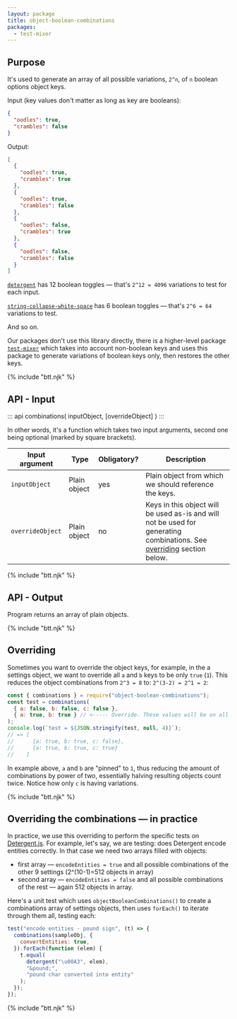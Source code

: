 ```yaml
---
layout: package
title: object-boolean-combinations
packages:
  - test-mixer
---
```


## Purpose

It's used to generate an array of all possible variations, `2^n`, of `n` boolean options object keys.

Input (key values don't matter as long as key are booleans):

```json
{
  "oodles": true,
  "crambles": false
}
```

Output:

```json
[
  {
    "oodles": true,
    "crambles": true
  },
  {
    "oodles": true,
    "crambles": false
  },
  {
    "oodles": false,
    "crambles": true
  },
  {
    "oodles": false,
    "crambles": false
  }
]
```

[`detergent`](/os/detergent/) has 12 boolean toggles — that's `2^12 = 4096` variations to test for each input.

[`string-collapse-white-space`](/os/string-collapse-white-space/) has 6 boolean toggles — that's `2^6 = 64` variations to test.

And so on.

Our packages don't use this library directly, there is a higher-level package [`test-mixer`](/os/test-mixer/) which takes into account non-boolean keys and uses this package to generate variations of boolean keys only, then restores the other keys.

{% include "btt.njk" %}

## API - Input

::: api
combinations(
  inputObject,
  [overrideObject]
)
:::

In other words, it's a function which takes two input arguments, second one being optional (marked by square brackets).

| Input argument   | Type         | Obligatory? | Description                                                                                                                           |
| ---------------- | ------------ | ----------- | ------------------------------------------------------------------------------------------------------------------------------------- |
| `inputObject`    | Plain object | yes         | Plain object from which we should reference the keys.                                                                                 |
| `overrideObject` | Plain object | no          | Keys in this object will be used as-is and will not be used for generating combinations. See [overriding](#overriding) section below. |

{% include "btt.njk" %}

## API - Output

Program returns an array of plain objects.

{% include "btt.njk" %}

## Overriding

Sometimes you want to override the object keys, for example, in the a settings object, we want to override all `a` and `b` keys to be only `true` (`1`). This reduces the object combinations from `2^3 = 8` to: `2^(3-2) = 2^1 = 2`:

```js
const { combinations } = require("object-boolean-combinations");
const test = combinations(
  { a: false, b: false, c: false },
  { a: true, b: true } // <----- Override. These values will be on all combinations.
);
console.log(`test = ${JSON.stringify(test, null, 4)}`);
// => [
//      {a: true, b: true, c: false},
//      {a: true, b: true, c: true}
//    ]
```

In example above, `a` and `b` are "pinned" to `1`, thus reducing the amount of combinations by power of two, essentially halving resulting objects count twice. Notice how only `c` is having variations.

{% include "btt.njk" %}

## Overriding the combinations — in practice

In practice, we use this overriding to perform the specific tests on [Detergent.js](/os/detergent/). For example, let's say, we are testing: does Detergent encode entities correctly. In that case we need two arrays filled with objects:

- first array — `encodeEntities = true` and all possible combinations of the other 9 settings (2^(10-1)=512 objects in array)
- second array — `encodeEntities = false` and all possible combinations of the rest — again 512 objects in array.

Here's a unit test which uses `objectBooleanCombinations()` to create a combinations array of settings objects, then uses `forEach()` to iterate through them all, testing each:

```js
test("encode entities - pound sign", (t) => {
  combinations(sampleObj, {
    convertEntities: true,
  }).forEach(function (elem) {
    t.equal(
      detergent("\u00A3", elem),
      "&pound;",
      "pound char converted into entity"
    );
  });
});
```

{% include "btt.njk" %}
